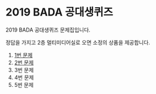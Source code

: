 # 2019 BADA 공대생퀴즈


2019 BADA 공대생퀴즈 문제집입니다.

정답을 가지고 2층 멀티미디어실로 오면 소정의 상품을 제공합니다.

1. [1번 문제](1.md)
1. [2번 문제](2.md)
1. 3번 문제
1. 4번 문제
1. 5번 문제
